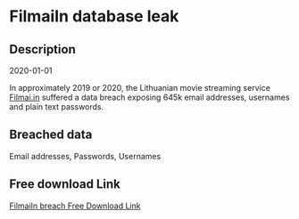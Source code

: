 # FilmaiIn database leak

## Description

2020-01-01

In approximately 2019 or 2020, the Lithuanian movie streaming service <a href="http://filmai.in/" target="_blank" rel="noopener">Filmai.in</a> suffered a data breach exposing 645k email addresses, usernames and plain text passwords.

## Breached data

Email addresses, Passwords, Usernames

## Free download Link

[FilmaiIn breach Free Download Link](https://link-to.net/1229997/879.7111678336457/dynamic/?r=aHR0cHM6Ly93d3cubWVkaWFmaXJlLmNvbS92aWV3L2pyeGlsb1ZmRmx2Q2pQbS9maWxtYWkuaW4vZmlsZQ==)